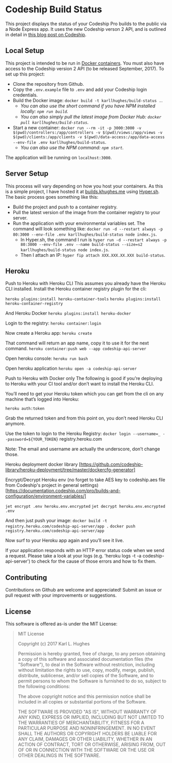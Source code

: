 # Codeship Build Status

This project displays the status of your Codeship Pro builds to the public via a Node Express app. It uses the new Codeship verson 2 API, and is outlined in detail in [this blog post on Codeship](https://blog.codeship.com/creating-a-custom-build-status-page-using-codeship-api-v2/).

## Local Setup

This project is intended to be run in [Docker containers](https://www.docker.com/). You must also have access to the Codeship version 2 API (to be released September, 2017). To set up this project:

- Clone the repository from Github.
- Copy the `.env.example` file to `.env` and add your Codeship login credentials.
- Build the Docker image: `docker build -t karllhughes/build-status .`.
  - *You can also use the short command if you have NPM installed locally: `npm run build`.*
  - *You can also simply pull the latest image from Docker Hub: `docker pull karllhughes/build-status`.*
- Start a new container: `docker run --rm -it -p 3000:3000 -v $(pwd)/controllers:/app/controllers -v $(pwd)/views:/app/views -v $(pwd)/clients:/app/clients -v $(pwd)/data-access:/app/data-access --env-file .env karllhughes/build-status`.
  - *You can also use the NPM command: `npm start`.*

The application will be running on `localhost:3000`.

## Server Setup

This process will vary depending on how you host your containers. As this is a simple project, I have hosted it at [builds.khughes.me](https://builds.khughes.me/) using [Hyper.sh](https://hyper.sh/). The basic process goes something like this:

- Build the project and push to a container registry.
- Pull the latest version of the image from the container registry to your server.
- Run the application with your environmental variables set. The command will look something like: `docker run -d --restart always -p 80:3000 --env-file .env karllhughes/build-status node index.js`.
  - In Hyper.sh, the command I run is `hyper run -d --restart always -p 80:3000 --env-file .env --name build-status --size=s2 karllhughes/build-status node index.js`.
  - Then I attach an IP: `hyper fip attach XXX.XXX.XX.XXX build-status`.

## Heroku

Push to Heroku with Heroku CLI
This assumes you already have the Heroku CLI installed. Install the Heroku container registry plugin for the cli:

`heroku plugins:install heroku-container-tools`
`heroku plugins:install heroku-container-registry`

And Heroku Docker
`heroku plugins:install heroku-docker`

Login to the registry:
`heroku container:login`

Now create a Heroku app:
`heroku create`

That command will return an app name, copy it to use it for the next command.
`heroku container:push web --app codeship-api-server`

Open heroku console:
`heroku run bash`

Open heroku application
`heroku open -a codeship-api-server`


Push to Heroku with Docker only
The following is good if you’re deploying to Heroku with your CI tool and/or don’t want to install the Heroku CLI.

You’ll need to get your Heroku token which you can get from the cli on any machine that’s logged into Heroku:

`heroku auth:token`

Grab the returned token and from this point on, you don’t need Heroku CLI anymore.

Use the token to login to the Heroku Registry:
`docker login --username=_ --password=${YOUR_TOKEN}` registry.heroku.com

Note: The email and username are actually the underscore, don’t change those.

Heroku deployment docker library [https://github.com/codeship-library/heroku-deployment/tree/master/dockercfg-generator]

Encrypt/Decrypt Heroku env (no forget to take AES key to codeship.aes file from Codeship's project in general settings) [https://documentation.codeship.com/pro/builds-and-configuration/environment-variables/]

`jet encrypt .env heroku.env.encrypted`
`jet decrypt heroku.env.encrypted .env`

And then just push your image:
`docker build -t registry.heroku.com/codeship-api-server/app .`
`docker push registry.heroku.com/codeship-api-server/app`

Now surf to your Heroku app again and you’ll see it live.

If your application responds with an HTTP error status code when we send a request. Please take a look at your logs (e.g. 'heroku logs -t -a codeship-api-server') to check for the cause of those errors and how to fix them.




## Contributing

Contributions on Github are welcome and appreciated! Submit an issue or pull request with your improvements or suggestions.

## License

This software is offered as-is under the MIT License:

> MIT License
>
> Copyright (c) 2017 Karl L. Hughes
>
> Permission is hereby granted, free of charge, to any person obtaining a copy
of this software and associated documentation files (the "Software"), to deal
in the Software without restriction, including without limitation the rights
to use, copy, modify, merge, publish, distribute, sublicense, and/or sell
copies of the Software, and to permit persons to whom the Software is
furnished to do so, subject to the following conditions:
>
> The above copyright notice and this permission notice shall be included in all
copies or substantial portions of the Software.
>
> THE SOFTWARE IS PROVIDED "AS IS", WITHOUT WARRANTY OF ANY KIND, EXPRESS OR
IMPLIED, INCLUDING BUT NOT LIMITED TO THE WARRANTIES OF MERCHANTABILITY,
FITNESS FOR A PARTICULAR PURPOSE AND NONINFRINGEMENT. IN NO EVENT SHALL THE
AUTHORS OR COPYRIGHT HOLDERS BE LIABLE FOR ANY CLAIM, DAMAGES OR OTHER
LIABILITY, WHETHER IN AN ACTION OF CONTRACT, TORT OR OTHERWISE, ARISING FROM,
OUT OF OR IN CONNECTION WITH THE SOFTWARE OR THE USE OR OTHER DEALINGS IN THE
SOFTWARE.
